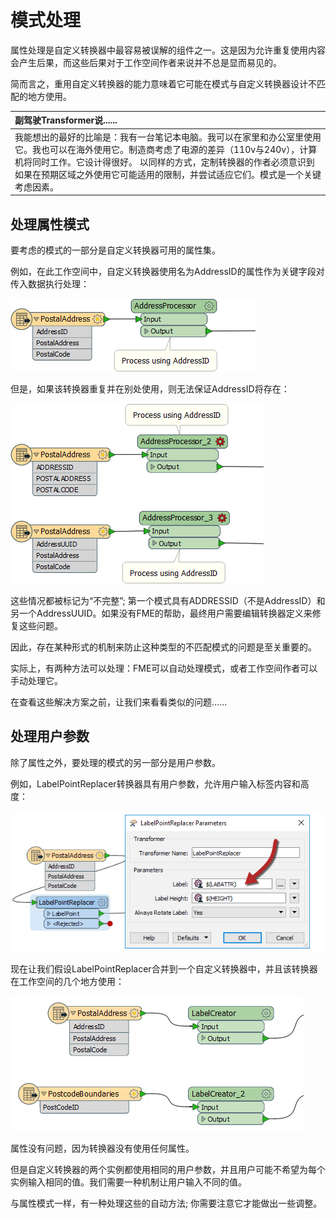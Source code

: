 # 模式处理

属性处理是自定义转换器中最容易被误解的组件之一。这是因为允许重复使用内容会产生后果，而这些后果对于工作空间作者来说并不总是显而易见的。

简而言之，重用自定义转换器的能力意味着它可能在模式与自定义转换器设计不匹配的地方使用。

|  副驾驶Transformer说...... |
| :--- |
|  我能想出的最好的比喻是：我有一台笔记本电脑。我可以在家里和办公室里使用它。我也可以在海外使用它。制造商考虑了电源的差异（110v与240v），计算机将同时工作。它设计得很好。  以同样的方式，定制转换器的作者必须意识到如果在预期区域之外使用它可能适用的限制，并尝试适应它们。模式是一个关键考虑因素。 |

## 处理属性模式

要考虑的模式的一部分是自定义转换器可用的属性集。

例如，在此工作空间中，自定义转换器使用名为AddressID的属性作为关键字段对传入数据执行处理：

[![](../../.gitbook/assets/img5.020.customtransformerattrusegood.png)](https://github.com/safesoftware/FMETraining/blob/Desktop-Advanced-2018/DesktopAdvanced5CustomTransformers/Images/Img5.020.CustomTransformerAttrUseGood.png)

但是，如果该转换器重复并在别处使用，则无法保证AddressID将存在：

[![](../../.gitbook/assets/img5.021.customtransformerattrusebad.png)](https://github.com/safesoftware/FMETraining/blob/Desktop-Advanced-2018/DesktopAdvanced5CustomTransformers/Images/Img5.021.CustomTransformerAttrUseBad.png)

这些情况都被标记为“不完整”; 第一个模式具有ADDRESSID（不是AddressID）和另一个AddressUUID。如果没有FME的帮助，最终用户需要编辑转换器定义来修复这些问题。

因此，存在某种形式的机制来防止这种类型的不匹配模式的问题是至关重要的。

实际上，有两种方法可以处理：FME可以自动处理模式，或者工作空间作者可以手动处理它。

在查看这些解决方案之前，让我们来看看类似的问题......

## 处理用户参数

除了属性之外，要处理的模式的另一部分是用户参数。

例如，LabelPointReplacer转换器具有用户参数，允许用户输入标签内容和高度：

[![](../../.gitbook/assets/img5.022.transformerwithuserparameter.png)](https://github.com/safesoftware/FMETraining/blob/Desktop-Advanced-2018/DesktopAdvanced5CustomTransformers/Images/Img5.022.TransformerWithUserParameter.png)

现在让我们假设LabelPointReplacer合并到一个自定义转换器中，并且该转换器在工作空间的几个地方使用：

[![](../../.gitbook/assets/img5.023.customtransformerwithuserparameter.png)](https://github.com/safesoftware/FMETraining/blob/Desktop-Advanced-2018/DesktopAdvanced5CustomTransformers/Images/Img5.023.CustomTransformerWithUserParameter.png)

属性没有问题，因为转换器没有使用任何属性。

但是自定义转换器的两个实例都使用相同的用户参数，并且用户可能不希望为每个实例输入相同的值。我们需要一种机制让用户输入不同的值。

与属性模式一样，有一种处理这些的自动方法; 你需要注意它才能做出一些调整。

